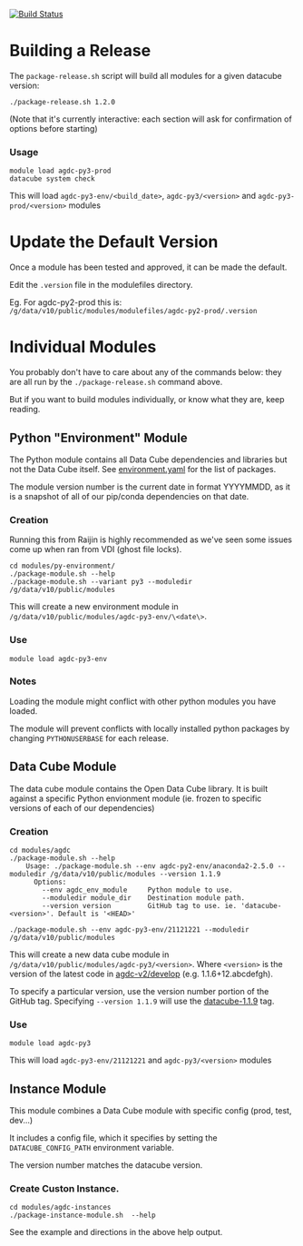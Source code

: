 [![Build Status](https://travis-ci.org/GeoscienceAustralia/ga-datacube-env.svg?branch=develop)](https://travis-ci.org/GeoscienceAustralia/ga-datacube-env)

# Building a Release

The `package-release.sh` script will build all modules for a given datacube version:

    ./package-release.sh 1.2.0

(Note that it's currently interactive: each section will ask for confirmation
of options before starting)

### Usage

    module load agdc-py3-prod
    datacube system check

This will load `agdc-py3-env/<build_date>`, `agdc-py3/<version>` and
`agdc-py3-prod/<version>` modules

# Update the Default Version

Once a module has been tested and approved, it can be made the default.

Edit the `.version` file in the modulefiles directory.

Eg. For agdc-py2-prod this is: `/g/data/v10/public/modules/modulefiles/agdc-py2-prod/.version`

# Individual Modules

You probably don't have to care about any of the commands below: they are all
run by the `./package-release.sh` command above.

But if you want to build modules individually, or know what they are, keep
reading.

## Python "Environment" Module

The Python module contains all Data Cube dependencies and libraries but not the
Data Cube itself. See [environment.yaml](py-environment/environment.yaml)
for the list of packages.

The module version number is the current date in format YYYYMMDD, as it is a snapshot
of all of our pip/conda dependencies on that date.

### Creation

Running this from Raijin is highly recommended as we've seen some issues come up when ran from VDI (ghost file locks).

    cd modules/py-environment/
    ./package-module.sh --help
    ./package-module.sh --variant py3 --moduledir /g/data/v10/public/modules

This will create a new environment module in `/g/data/v10/public/modules/agdc-py3-env/\<date\>`.

### Use

    module load agdc-py3-env

### Notes

Loading the module might conflict with other python modules you have loaded.

The module will prevent conflicts with locally installed python packages by changing `PYTHONUSERBASE` for each release.

## Data Cube Module

The data cube module contains the Open Data Cube library. It is built against a
specific Python envionment module (ie. frozen to specific versions of each of
our dependencies)

### Creation

    cd modules/agdc
    ./package-module.sh --help
        Usage: ./package-module.sh --env agdc-py2-env/anaconda2-2.5.0 --moduledir /g/data/v10/public/modules --version 1.1.9
          Options:
            --env agdc_env_module     Python module to use.
            --moduledir module_dir    Destination module path.
            --version version         GitHub tag to use. ie. 'datacube-<version>'. Default is '<HEAD>'

    ./package-module.sh --env agdc-py3-env/21121221 --moduledir /g/data/v10/public/modules

This will create a new data cube module in
`/g/data/v10/public/modules/agdc-py3/<version>`. Where `<version>` is the
version of the latest code in
[agdc-v2/develop](https://github.com/data-cube/agdc-v2/tree/develop) (e.g.  1.1.6+12.abcdefgh).

To specify a particular version, use the version number portion of the GitHub tag.
Specifying `--version 1.1.9` will use the [datacube-1.1.9](https://github.com/data-cube/agdc-v2/tree/datacube-1.1.9) tag.

### Use

    module load agdc-py3

This will load `agdc-py3-env/21121221` and `agdc-py3/<version>` modules

## Instance Module

This module combines a Data Cube module with specific config (prod, test, dev...)

It includes a config file, which it specifies by setting the
`DATACUBE_CONFIG_PATH` environment variable.

The version number matches the datacube version.

### Create Custon Instance.

    cd modules/agdc-instances
    ./package-instance-module.sh  --help

See the example and directions in the above help output.


